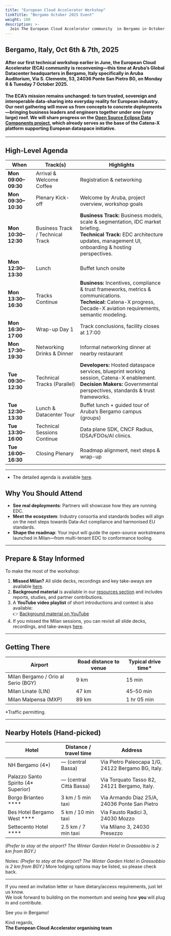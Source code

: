 ```yaml
---
title: "European Cloud Accelerator Workshop"
linkTitle: "Bergamo October 2025 Event"
weight: 100
description: >-
  Join The European Cloud Accelerator community  in Bergamo in October 2025 for a 2-day workshop focused on advancing the vision of open, sovereign, and interoperable dataspaces.
---
```

## Bergamo, Italy, Oct 6th & 7th, 2025


#### After our first technical workshop earlier in June, the European Cloud Accelerator (ECA) community is reconvening—this time at Aruba’s Global Datacenter headquarters in **Bergamo, Italy** specifically in Aruba Auditorium, Via S. Clemente, 53, 24036 Ponte San Pietro BG, on **Monday 6 & Tuesday 7 October 2025**.
#### The ECA’s mission remains unchanged: to turn trusted, sovereign and interoperable data-sharing into everyday reality for European industry. Our next gathering will move us from concepts to concrete deployments—bringing business leaders and engineers together under one (very large) roof. We will share progress on the [Open Source Eclipse Data Components project](https://github.com/eclipse-edc), which already serves as the base of the Catena-X platform supporting European dataspace initiative.
---
## High-Level Agenda

| When                     | Track(s)                      | Highlights                                                                 |
|--------------------------|-------------------------------|----------------------------------------------------------------------------|
| **Mon 09:00–09:30**      | Arrival & Welcome Coffee      | Registration & networking                                                  |
| **Mon 09:30–10:30**      | Plenary Kick-off              | Welcome by Aruba, project overview, workshop goals                         |
| **Mon 10:30–12:30**      | Business Track / Technical Track | **Business Track:** Business models, scale & segmentation, IDC market briefing.<br>**Technical Track:** EDC architecture updates, management UI, onboarding & hosting perspectives. |
| **Mon 12:30–13:30**      | Lunch                         | Buffet lunch onsite                                                        |
| **Mon 13:30–16:30**      | Tracks Continue               | **Business:** Incentives, compliance & trust frameworks, metrics & communications.<br>**Technical:** Catena-X progress, Decade-X aviation requirements, semantic modeling. |
| **Mon 16:30–17:00**      | Wrap-up Day 1                 | Track conclusions, facility closes at 17:00                                |
| **Mon 17:30–19:30**      | Networking Drinks & Dinner             | Informal networking dinner at nearby restaurant                            |
| **Tue 09:30–12:30**      | Technical Tracks (Parallel)   | **Developers:** Hosted dataspace services, blueprint working session, Catena-X enablement.<br>**Decision Makers:** Governmental perspectives, standards & trust frameworks. |
| **Tue 12:30–13:30**      | Lunch & Datacenter Tour       | Buffet lunch + guided tour of Aruba’s Bergamo campus (groups)              |
| **Tue 13:30–16:00**      | Technical Sessions Continue   | Data plane SDK, CNCF Radius, IDSA/FDOs/AI clinics.                         |
| **Tue 16:00–16:30**      | Closing Plenary               | Roadmap alignment, next steps & wrap-up                                    |
---
* The detailed agenda is available [here](agenda).  

## Why You Should Attend
- **See real deployments**: Partners will showcase how they are running EDC.  
- **Meet the ecosystem**: Industry consortia and standards bodies will align on the next steps towards Data-Act compliance and harmonised EU standards.  
- **Shape the roadmap**: Your input will guide the open-source workstreams launched in Milan—from multi-tenant EDC to conformance tooling.  
---

## Prepare & Stay Informed  

To make the most of the workshop:  
1. **Missed Milan?** All slide decks, recordings and key take-aways are available [here](https://metaform.github.io/dcsa/documentation/overview/milan-2025/).  
2. **Background  material** is available in our [resources section](https://github.com/Metaform/dcsa/tree/main/content/en/documentation/overview/bergamo-2025/resources) and includes reports, studies, and partner contributions.
3. A **YouTube video playlist** of short introductions and context is also available:  
   👉 [Background material on YouTube](https://www.youtube.com/playlist?list=PL8XAuixTAZx1NtK24W08w7hvyBv-cEDG5)  
4. If you missed the Milan sessions, you can revisit all slide decks, recordings, and take-aways [here](https://metaform.github.io/dcsa/documentation/overview/milan-2025/).  
---

## Getting There

| Airport                       | Road distance to venue | Typical drive time* |
|--------------------------------|------------------------|----------------------|
| Milan Bergamo / Orio al Serio (BGY) | 9 km                   | 15 min               |
| Milan Linate (LIN)                 | 47 km                  | 45–50 min            |
| Milan Malpensa (MXP)               | 89 km                  | 1 hr 05 min          |

\*Traffic permitting.

---

## Nearby Hotels (Hand-picked)
| Hotel                     | Distance / travel time | Address                                                                 |
|---------------------------|------------------------|-------------------------------------------------------------------------|
| NH Bergamo (4*)           | — (central Bassa)      | Via Pietro Paleocapa 1/G, 24122 Bergamo BG, Italy.                      |
| Palazzo Santo Spirito (4* Superior) | — (central Città Bassa) | Via Torquato Tasso 82, 24121 Bergamo, Italy.                            |
| Borgo Brianteo ****       | 3 km / 5 min taxi      | Via Armando Diaz 25/A, 24036 Ponte San Pietro  |
| Bes Hotel Bergamo West **** | 5 km / 10 min taxi   | Via Fausto Radici 3, 24030 Mozzo        |
| Settecento Hotel ****     | 2.5 km / 7 min taxi    | Via Milano 3, 24030 Presezzo      |
*(Prefer to stay at the airport? The Winter Garden Hotel in Grassobbio is 2 km from BGY.)*


Notes:
*(Prefer to stay at the airport? The Winter Garden Hotel in Grassobbio is 2 km from BGY.)*
More lodging options may be listed, so please check back.

---

If you need an invitation letter or have dietary/access requirements, just let us know.  
We look forward to building on the momentum and seeing how **you** will plug in and contribute.  

See you in Bergamo!  

Kind regards,  
**The European Cloud Accelerator organising team**
